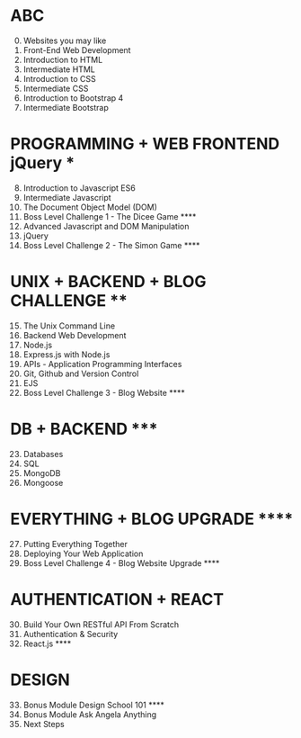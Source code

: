 # ABC
0. Websites you may like
1. Front-End Web Development
2. Introduction to HTML
3. Intermediate HTML
4. Introduction to CSS
5. Intermediate CSS
6. Introduction to Bootstrap 4
7. Intermediate Bootstrap

# PROGRAMMING + WEB FRONTEND jQuery \*
8. Introduction to Javascript ES6
9. Intermediate Javascript
10. The Document Object Model (DOM)
11. Boss Level Challenge 1 - The Dicee Game \*\*\*\*
12. Advanced Javascript and DOM Manipulation
13. jQuery
14. Boss Level Challenge 2 - The Simon Game \*\*\*\*

# UNIX + BACKEND + BLOG CHALLENGE \*\*
15. The Unix Command Line
16. Backend Web Development
17. Node.js
18. Express.js with Node.js
19. APIs - Application Programming Interfaces
20. Git, Github and Version Control
21. EJS
22. Boss Level Challenge 3 - Blog Website \*\*\*\*

# DB + BACKEND \*\*\*
23. Databases
24. SQL
25. MongoDB
26. Mongoose

# EVERYTHING + BLOG UPGRADE \*\*\*\*
27. Putting Everything Together
28. Deploying Your Web Application
29. Boss Level Challenge 4 - Blog Website Upgrade \*\*\*\*

# AUTHENTICATION + REACT
30. Build Your Own RESTful API From Scratch
31. Authentication & Security
32. React.js \*\*\*\*

# DESIGN
33. Bonus Module Design School 101 \*\*\*\*
34. Bonus Module Ask Angela Anything
35. Next Steps
